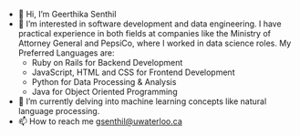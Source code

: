 - 👋 Hi, I’m Geerthika Senthil
- 👀 I’m interested in software development and data engineering. I have practical experience in both fields at companies like the Ministry of Attorney General and PepsiCo, where I worked in data science roles. My Preferred Languages are:
   - Ruby on Rails for Backend Development
   - JavaScript, HTML and CSS for Frontend Development
   - Python for Data Processing & Analysis
   - Java for Object Oriented Programming
- 🌱 I’m currently delving into machine learning concepts like natural language processing. 
- 📫 How to reach me gsenthil@uwaterloo.ca

<!---
geersenthil/geersenthil is a ✨ special ✨ repository because its `README.md` (this file) appears on your GitHub profile.
You can click the Preview link to take a look at your changes.
--->
